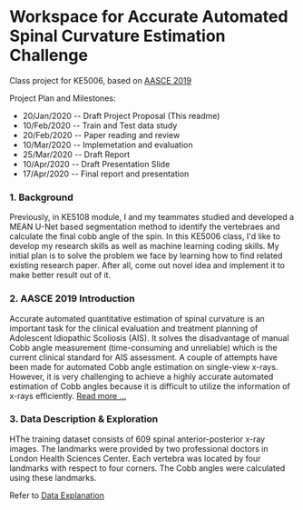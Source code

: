 # Workspace for Accurate Automated Spinal Curvature Estimation Challenge

Class project for KE5006, based on [AASCE 2019](https://aasce19.grand-challenge.org/Home/)

Project Plan and Milestones:
* 20/Jan/2020 -- Draft Project Proposal (This readme)
* 10/Feb/2020 -- Train and Test data study
* 20/Feb/2020 -- Paper reading and review
* 10/Mar/2020 -- Implemetation and evaluation
* 25/Mar/2020 -- Draft Report
* 10/Apr/2020 -- Draft Presentation Slide
* 17/Apr/2020 -- Final report and presentation


### 1. Background
Previously, in KE5108 module, I and my teammates studied and developed a MEAN U-Net based segmentation method to identify the vertebraes and calculate the final cobb angle of the spin. 
In this KE5006 class, I'd like to develop my research skills as well as machine learning coding skills. My initial plan is to solve the problem we face by learning how to find related existing research paper. After all, come out novel idea and implement it to make better result out of it.

### 2. AASCE 2019 Introduction
Accurate automated quantitative estimation of spinal curvature is an important task for the clinical evaluation and treatment planning of Adolescent Idiopathic Scoliosis (AIS). It solves the disadvantage of manual Cobb angle measurement (time-consuming and unreliable) which is the current clinical standard for AIS assessment. A couple of attempts have been made for automated Cobb angle estimation on single-view x-rays. However, it is very challenging to achieve a highly accurate automated estimation of Cobb angles because it is difficult to utilize the information of x-rays efficiently.  [Read more ...](https://aasce19.grand-challenge.org/Home/)

### 3. Data Description & Exploration
HThe training dataset consists of 609 spinal anterior-posterior x-ray images. The landmarks were provided by two professional doctors in London Health Sciences Center. Each vertebra was located by four landmarks with respect to four corners. The Cobb angles were calculated using these landmarks.

Refer to [Data Explanation](https://aasce19.grand-challenge.org/Data/)

